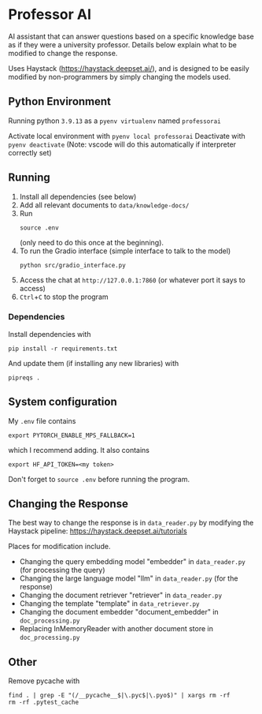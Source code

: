 # Professor AI

AI assistant that can answer questions based on a specific knowledge base as if they were a university professor.
Details below explain what to be modified to change the response.

Uses Haystack (https://haystack.deepset.ai/), and is designed to be easily modified by non-programmers by simply changing the models used.

## Python Environment

Running python `3.9.13` as a `pyenv virtualenv` named `professorai`

Activate local environment with `pyenv local professorai`
Deactivate with `pyenv deactivate`
(Note: vscode will do this automatically if interpreter correctly set)

## Running

1. Install all dependencies (see below)
2. Add all relevant documents to `data/knowledge-docs/`
3. Run
   ```
   source .env
   ```
   (only need to do this once at the beginning).
4. To run the Gradio interface (simple interface to talk to the model)
   ```
   python src/gradio_interface.py
   ```
5. Access the chat at `http://127.0.0.1:7860` (or whatever port it says to access)
6. `Ctrl`+`C` to stop the program

### Dependencies

Install dependencies with

```
pip install -r requirements.txt
```

And update them (if installing any new libraries) with

```
pipreqs .
```

## System configuration

My `.env` file contains

```
export PYTORCH_ENABLE_MPS_FALLBACK=1
```

which I recommend adding. It also contains

```
export HF_API_TOKEN=<my token>
```

Don't forget to `source .env` before running the program.

## Changing the Response

The best way to change the response is in `data_reader.py` by modifying the Haystack pipeline:
https://haystack.deepset.ai/tutorials

Places for modification include.

- Changing the query embedding model "embedder" in `data_reader.py` (for processing the query)
- Changing the large language model "llm" in `data_reader.py` (for the response)
- Changing the document retriever "retriever" in `data_reader.py`
- Changing the template "template" in `data_retriever.py`
- Changing the document embedder "document_embedder" in `doc_processing.py`
- Replacing InMemoryReader with another document store in `doc_processing.py`

## Other

Remove pycache with

```
find . | grep -E "(/__pycache__$|\.pyc$|\.pyo$)" | xargs rm -rf
rm -rf .pytest_cache
```
